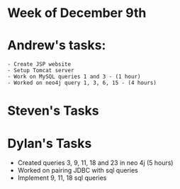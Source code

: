 # Week of December 9th
# Andrew's tasks:
    - Create JSP website
    - Setup Tomcat server
    - Work on MySQL queries 1 and 3 - (1 hour)
    - Worked on neo4j query 1, 3, 6, 15 - (4 hours)
# Steven's Tasks

# Dylan's Tasks
  - Created queries 3, 9, 11, 18 and 23 in neo 4j (5 hours)
  - Worked on pairing JDBC with sql queries
  - Implement 9, 11, 18 sql queries
